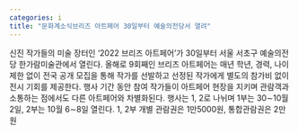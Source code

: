 ```yaml
---
categories: i
title: "문화계소식브리즈 아트페어 30일부터 예술의전당서 열려"
---
```

신진 작가들의 미술 장터인 ‘2022 브리즈 아트페어’가 30일부터 서울 서초구 예술의전당 한가람미술관에서 열린다. 올해로 9회째인 브리즈 아트페어는 매년 학년, 경력, 나이 제한 없이 전국 공개 모집을 통해 작가를 선발하고 선정된 작가에게 별도의 참가비 없이 전시 기회를 제공한다. 행사 기간 동안 참여 작가들이 아트페어 현장을 지키며 관람객과 소통하는 점에서도 다른 아트페어와 차별화된다. 행사는 1, 2로 나뉘며 1부는 30∼10월 2일, 2부는 10월 6∼8일 열린다. 1, 2부 개별 관람권은 1만5000원, 통합관람권은 2만원